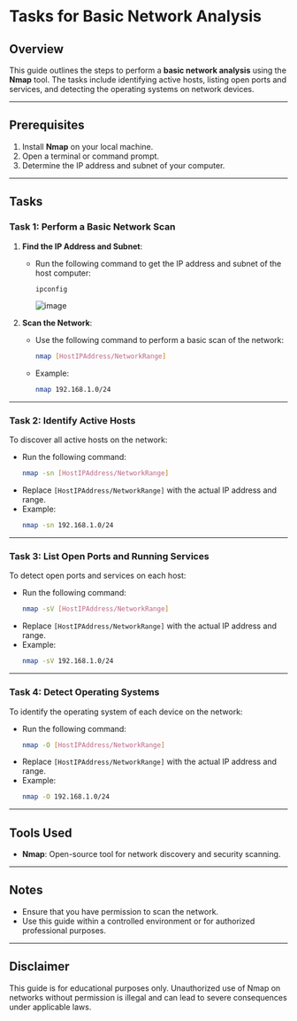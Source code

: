 


# Tasks for Basic Network Analysis

## Overview
This guide outlines the steps to perform a **basic network analysis** using the **Nmap** tool. The tasks include identifying active hosts, listing open ports and services, and detecting the operating systems on network devices.

---

## Prerequisites
1. Install **Nmap** on your local machine.
2. Open a terminal or command prompt.
3. Determine the IP address and subnet of your computer.

---

## Tasks

### Task 1: Perform a Basic Network Scan
1. **Find the IP Address and Subnet**:
   - Run the following command to get the IP address and subnet of the host computer:
     ```bash
     ipconfig
     ```
     ![image](https://github.com/user-attachments/assets/82675d65-5eff-4d15-b37e-43a5e72b6e2f)


2. **Scan the Network**:
   - Use the following command to perform a basic scan of the network:
     ```bash
     nmap [HostIPAddress/NetworkRange]
     ```
   - Example:
     ```bash
     nmap 192.168.1.0/24
     ```

---

### Task 2: Identify Active Hosts
To discover all active hosts on the network:
- Run the following command:
  ```bash
  nmap -sn [HostIPAddress/NetworkRange]
  ```
- Replace `[HostIPAddress/NetworkRange]` with the actual IP address and range.
- Example:
  ```bash
  nmap -sn 192.168.1.0/24
  ```

---

### Task 3: List Open Ports and Running Services
To detect open ports and services on each host:
- Run the following command:
  ```bash
  nmap -sV [HostIPAddress/NetworkRange]
  ```
- Replace `[HostIPAddress/NetworkRange]` with the actual IP address and range.
- Example:
  ```bash
  nmap -sV 192.168.1.0/24
  ```

---

### Task 4: Detect Operating Systems
To identify the operating system of each device on the network:
- Run the following command:
  ```bash
  nmap -O [HostIPAddress/NetworkRange]
  ```
- Replace `[HostIPAddress/NetworkRange]` with the actual IP address and range.
- Example:
  ```bash
  nmap -O 192.168.1.0/24
  ```

---

## Tools Used
- **Nmap**: Open-source tool for network discovery and security scanning.

---

## Notes
- Ensure that you have permission to scan the network.
- Use this guide within a controlled environment or for authorized professional purposes.

---

## Disclaimer
This guide is for educational purposes only. Unauthorized use of Nmap on networks without permission is illegal and can lead to severe consequences under applicable laws.
